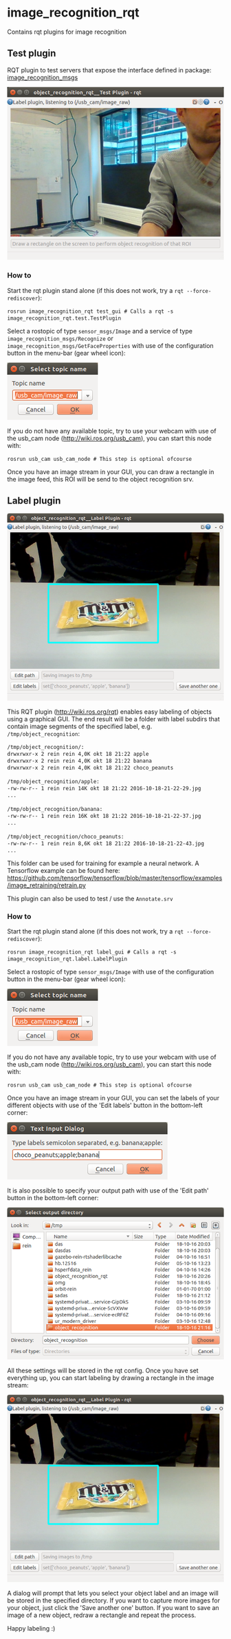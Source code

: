 # image_recognition_rqt

Contains rqt plugins for image recognition 

## Test plugin

RQT plugin to test servers that expose the interface defined in package: [image_recognition_msgs](https://github.com/tue-robotics/image_recognition/tree/master/image_recognition_msgs)

![GUI Overview](doc/img/test.png)

### How to 

Start the rqt plugin stand alone (if this does not work, try a `rqt --force-rediscover`):

    rosrun image_recognition_rqt test_gui # Calls a rqt -s image_recognition_rqt.test.TestPlugin
    
Select a rostopic of type `sensor_msgs/Image` and a service of type `image_recognition_msgs/Recognize` or `image_recognition_msgs/GetFaceProperties` with use of the configuration button in the menu-bar (gear wheel icon):

![Select ROS topic](doc/img/select_topic.png)

If you do not have any available topic, try to use your webcam with use of the usb_cam node (http://wiki.ros.org/usb_cam), you can start this node with:

    rosrun usb_cam usb_cam_node # This step is optional ofcourse
    
Once you have an image stream in your GUI, you can draw a rectangle in the image feed, this ROI will be send to the object recognition srv.

## Label plugin

![GUI Overview](doc/img/choco_peanuts.png)

This RQT plugin (http://wiki.ros.org/rqt) enables easy labeling of objects using a graphical GUI. The end result will be a folder with label subdirs that contain image segments of the specified label, e.g. `/tmp/object_recognition`:

    /tmp/object_recognition/:
    drwxrwxr-x 2 rein rein 4,0K okt 18 21:22 apple
    drwxrwxr-x 2 rein rein 4,0K okt 18 21:22 banana
    drwxrwxr-x 2 rein rein 4,0K okt 18 21:22 choco_peanuts

    /tmp/object_recognition/apple:
    -rw-rw-r-- 1 rein rein 14K okt 18 21:22 2016-10-18-21-22-29.jpg
    ...

    /tmp/object_recognition/banana:
    -rw-rw-r-- 1 rein rein 16K okt 18 21:22 2016-10-18-21-22-37.jpg
    ...

    /tmp/object_recognition/choco_peanuts:
    -rw-rw-r-- 1 rein rein 8,6K okt 18 21:22 2016-10-18-21-22-43.jpg
    ...
    
This folder can be used for training for example a neural network. A Tensorflow example can be found here: https://github.com/tensorflow/tensorflow/blob/master/tensorflow/examples/image_retraining/retrain.py

This plugin can also be used to test / use the `Annotate.srv`

### How to 

Start the rqt plugin stand alone (if this does not work, try a `rqt --force-rediscover`):

    rosrun image_recognition_rqt label_gui # Calls a rqt -s image_recognition_rqt.label.LabelPlugin
    
Select a rostopic of type `sensor_msgs/Image` with use of the configuration button in the menu-bar (gear wheel icon):

![Select ROS topic](doc/img/select_topic.png)

If you do not have any available topic, try to use your webcam with use of the usb_cam node (http://wiki.ros.org/usb_cam), you can start this node with:

    rosrun usb_cam usb_cam_node # This step is optional ofcourse
    
Once you have an image stream in your GUI, you can set the labels of your different objects with use of the 'Edit labels' button in the bottom-left corner:

![Edit labels](doc/img/labels.png)

It is also possible to specify your output path with use of the 'Edit path' button in the bottom-left corner:

![Edit path](doc/img/select_path.png)

All these settings will be stored in the rqt config. Once you have set everything up, you can start labeling by drawing a rectangle in the image stream:

![GUI Overview](doc/img/choco_peanuts.png)

A dialog will prompt that lets you select your object label and an image will be stored in the specified directory. If you want to capture more images for your object, just click the 'Save another one' button. If you want to save an image of a new object, redraw a rectangle and repeat the process.

Happy labeling :)


    

